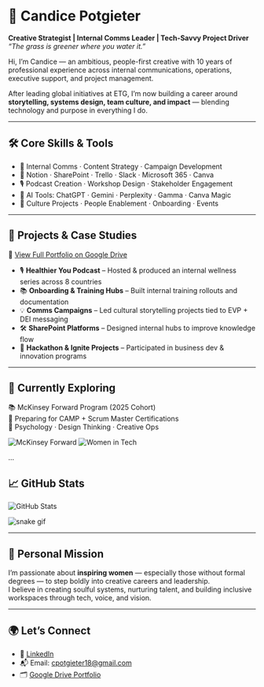 # 🌟 Candice Potgieter

**Creative Strategist | Internal Comms Leader | Tech-Savvy Project Driver**  
_“The grass is greener where you water it.”_

Hi, I’m Candice — an ambitious, people-first creative with 10 years of professional experience across internal communications, operations, executive support, and project management.

After leading global initiatives at ETG, I’m now building a career around **storytelling, systems design, team culture, and impact** — blending technology and purpose in everything I do.

---

## 🛠️ Core Skills & Tools
- 💬 Internal Comms · Content Strategy · Campaign Development  
- 🧰 Notion · SharePoint · Trello · Slack · Microsoft 365 · Canva  
- 🎙️ Podcast Creation · Workshop Design · Stakeholder Engagement  
- 🤖 AI Tools: ChatGPT · Gemini · Perplexity · Gamma · Canva Magic  
- 🧠 Culture Projects · People Enablement · Onboarding · Events

---

## 🚀 Projects & Case Studies

📁 [View Full Portfolio on Google Drive](https://drive.google.com/drive/folders/1-0rOOfoGAqVD_ffJu1eH1mmVW2hd-zkM?usp=sharing)

- 🎙️ **Healthier You Podcast** – Hosted & produced an internal wellness series across 8 countries  
- 📚 **Onboarding & Training Hubs** – Built internal training rollouts and documentation  
- 💡 **Comms Campaigns** – Led cultural storytelling projects tied to EVP + DEI messaging  
- 🛠 **SharePoint Platforms** – Designed internal hubs to improve knowledge flow  
- 🥇 **Hackathon & Ignite Projects** – Participated in business dev & innovation programs

---

## 🌱 Currently Exploring

📚 McKinsey Forward Program (2025 Cohort)  
📌 Preparing for CAMP + Scrum Master Certifications  
🎨 Psychology · Design Thinking · Creative Ops

![McKinsey Forward](https://img.shields.io/badge/McKinsey-Forward%202025-blue)
![Women in Tech](https://img.shields.io/badge/Women%20in%20Tech-Powered-pink)

...

## 📈 GitHub Stats

![GitHub Stats](https://github-readme-stats.vercel.app/api?username=cpotgieter18&show_icons=true&theme=default)

![snake gif](https://github.com/cpotgieter18/cpotgieter18/blob/output/github-contribution-grid-snake.svg)

---

## 💖 Personal Mission

I’m passionate about **inspiring women** — especially those without formal degrees — to step boldly into creative careers and leadership.  
I believe in creating soulful systems, nurturing talent, and building inclusive workspaces through tech, voice, and vision.

---

## 🌍 Let’s Connect

- 💼 [LinkedIn](https://www.linkedin.com/in/candice-potgieter-4286a5200/)  
- 📬 Email: [cpotgieter18@gmail.com](mailto:cpotgieter18@gmail.com)  
- 🗂️ [Google Drive Portfolio](https://drive.google.com/drive/folders/1-0rOOfoGAqVD_ffJu1eH1mmVW2hd-zkM?usp=sharing)
